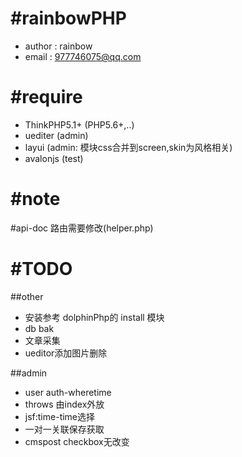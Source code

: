 #rainbowPHP
===============
- author : rainbow
- email : 977746075@qq.com

#require
===============
- ThinkPHP5.1+ (PHP5.6+,..)
- uediter (admin)
- layui (admin: 模块css合并到screen,skin为风格相关)
- avalonjs (test)

#note
===============
#api-doc 路由需要修改(helper.php)

<!-- function alter(id) {
    var str = "{:url('Index/detail',['id'=>'pid'])}";
    var url=str.replace("pid",id);

    layer.open({
        title:"新增百度风云榜采集器(其它地址请勿添加)",
        type: 2,
        area: ['700px', '450px'],
        fixed: false, //不固定
        maxmin: true,
        content: url
    });
} -->

#TODO
===============
##other
- 安装参考 dolphinPhp的 install 模块
- db bak
- 文章采集
- ueditor添加图片删除

##admin
- user auth-wheretime
- throws 由index外放
- jsf:time-time选择
- 一对一关联保存获取
- cmspost checkbox无改变